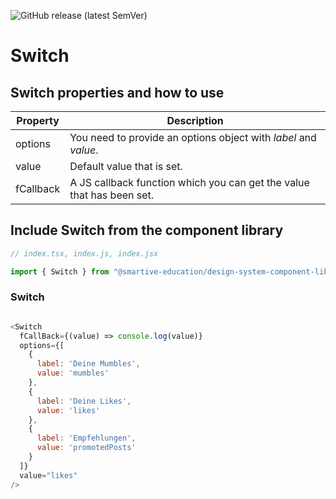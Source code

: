 ![GitHub release (latest SemVer)](https://img.shields.io/github/v/release/smartive-education/design-system-component-library-yeahyeahyeah)
# Switch
## Switch properties and how to use
| Property|Description|
|-|-|
|options|You need to provide an options object with *label* and *value*.|
|value|Default value that is set.|
|fCallback|A JS callback function which you can get the value that has been set.|


## Include Switch from the component library

```js
// index.tsx, index.js, index.jsx

import { Switch } from "@smartive-education/design-system-component-library-yeahyeahyeah"
```

### Switch

```js

<Switch
  fCallBack={(value) => console.log(value)}
  options={[
    {
      label: 'Deine Mumbles',
      value: 'mumbles'
    },
    {
      label: 'Deine Likes',
      value: 'likes'
    },
    {
      label: 'Empfehlungen',
      value: 'promotedPosts'
    }
  ]}
  value="likes"
/>

```